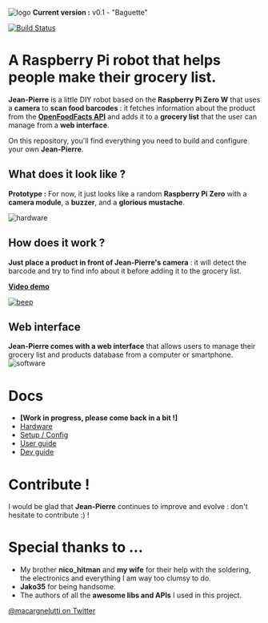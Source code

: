 ![logo](https://raw.githubusercontent.com/matteocargnelutti/jeanpierre/master/misc/logo.png)
**Current version :** v0.1 - "Baguette"

[![Build Status](https://travis-ci.org/matteocargnelutti/jean-pierre.svg?branch=master)](https://travis-ci.org/matteocargnelutti/jean-pierre)

# A Raspberry Pi robot that helps people make their grocery list.
**Jean-Pierre** is a little DIY robot based on the **Raspberry Pi Zero W** that uses a **camera** to **scan food barcodes** : it fetches information about the product from the [**OpenFoodFacts API**](https://world.openfoodfacts.org/) and adds it to a **grocery list** that the user can manage from a **web interface**.

On this repository, you'll find everything you need to build and configure your own **Jean-Pierre**.

## What does it look like ?
**Prototype :** For now, it just looks like a random **Raspberry Pi Zero** with a **camera module**, a **buzzer**, and a **glorious mustache**.

![hardware](https://raw.githubusercontent.com/matteocargnelutti/jeanpierre/master/misc/hardware.jpg)

## How does it work ?
**Just place a product in front of Jean-Pierre's camera** : it will detect the barcode and try to find info about it before adding it to the grocery list.

[**Video demo**](https://youtu.be/WrznMd19K8M)

[![beep](https://raw.githubusercontent.com/matteocargnelutti/jeanpierre/master/misc/beep.jpg)](https://youtu.be/WrznMd19K8M)

## Web interface
**Jean-Pierre comes with a web interface** that allows users to manage their grocery list and products database from a computer or smartphone.
![software](https://raw.githubusercontent.com/matteocargnelutti/jeanpierre/master/misc/software.png)

# Docs 
* **[Work in progress, please come back in a bit !]**
* [Hardware](https://github.com/matteocargnelutti/jean-pierre/blob/master/docs/HARDWARE.md)
* [Setup / Config](https://github.com/matteocargnelutti/jean-pierre/blob/master/docs/SETUP.md)
* [User guide](https://github.com/matteocargnelutti/jean-pierre/blob/master/docs/USER.md)
* [Dev guide](https://github.com/matteocargnelutti/jean-pierre/blob/master/docs/DEV.mdd)

# Contribute !
I would be glad that **Jean-Pierre** continues to improve and evolve : don't hesitate to contribute :) !

# Special thanks to ...
* My brother **nico_hitman** and **my wife** for their help with the soldering, the electronics and everything I am way too clumsy to do.
* **Jako35** for being handsome.
* The authors of all the **awesome libs and APIs** I used in this project.

[@macargnelutti on Twitter](https://twitter.com/macargnelutti)